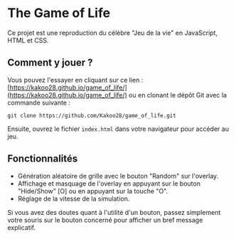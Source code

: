 # The Game of Life

Ce projet est une reproduction du célèbre "Jeu de la vie" en JavaScript, HTML et CSS.

## Comment y jouer ?

Vous pouvez l'essayer en cliquant sur ce lien : [https://kakoo28.github.io/game_of_life/](https://kakoo28.github.io/game_of_life/) ou en clonant le dépôt Git avec la commande suivante :

```
git clone https://github.com/Kakoo28/game_of_life.git
```
Ensuite, ouvrez le fichier `index.html` dans votre navigateur pour accéder au jeu.


## Fonctionnalités
- Génération aléatoire de grille avec le bouton "Random" sur l'overlay.
- Affichage et masquage de l'overlay en appuyant sur le bouton "Hide/Show" [O] ou en appuyant sur la touche "O".
- Réglage de la vitesse de la simulation.

Si vous avez des doutes quant à l'utilité d'un bouton, passez simplement votre souris sur le bouton concerné pour afficher un bref message explicatif.